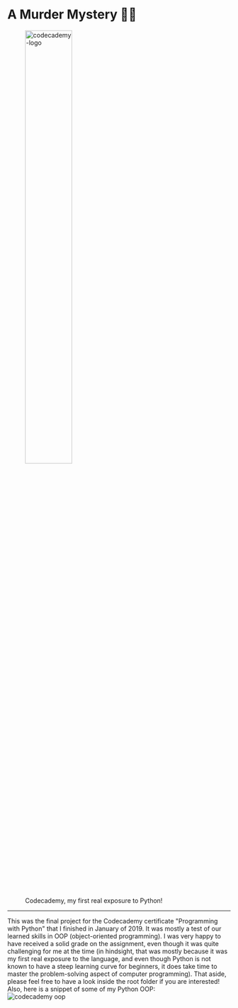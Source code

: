 # A Murder Mystery 🕵️‍♂️
<figure class="image">
  <img src="https://github.com/ognjenstrbanovic/pwp-capstones/blob/master/codecademy-logo.jpg?raw=true" alt="codecademy-logo" height="50%" width="50%">
  <figcaption>Codecademy, my first real exposure to Python!</figcaption>
</figure>

---

This was the final project for the Codecademy certificate "Programming with Python" that I finished in January of 2019.
It was mostly a test of our learned skills in OOP (object-oriented programming).
I was very happy to have received a solid grade on the assignment, even though it was quite challenging for me at the time (in hindsight, that was mostly because it was my first real exposure to the language, and even though Python is not known to have a steep learning curve for beginners, it does take time to master the problem-solving aspect of computer programming).
That aside, please feel free to have a look inside the root folder if you are interested!  
Also, here is a snippet of some of my Python OOP:  
![codecademy oop](https://github.com/ognjenstrbanovic/pwp-capstones/blob/master/codecademy%20oop.jpg?raw=true)
